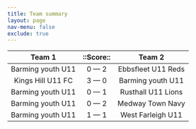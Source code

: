 ```yaml
---
title: Team summary
layout: page
nav-menu: false
exclude: true
---
```




|      Team 1       |  ::Score::  |       Team 2       |
|:-----------------:|:-----------:|:------------------:|
| Barming youth U11 | 0 &mdash; 2 | Ebbsfleet U11 Reds |
| Kings Hill U11 FC | 3 &mdash; 0 | Barming youth U11  |
| Barming youth U11 | 0 &mdash; 1 | Rusthall U11 Lions |
| Barming youth U11 | 0 &mdash; 2 |  Medway Town Navy  |
| Barming youth U11 | 1 &mdash; 1 | West Farleigh U11  |

 <br /><br /><br />
